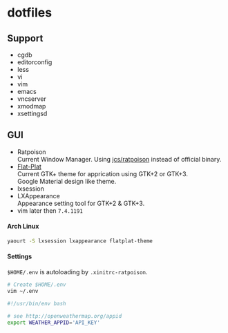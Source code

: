 # dotfiles

## Support

- cgdb
- editorconfig
- less
- vi
- vim
- emacs
- vncserver
- xmodmap
- xsettingsd

## GUI

- Ratpoison  
    Current Window Manager. Using [jcs/ratpoison](https://github.com/jcs/ratpoison) instead of official binary.
- [Flat-Plat](https://github.com/nana-4/flat-plat)  
    Current GTK+ theme for apprication using GTK+2 or GTK+3.  
    Google Material design like theme.
- lxsession
- LXAppearance  
    Appearance setting tool for GTK+2 & GTK+3.
- vim
    later then `7.4.1191`

#### Arch Linux

```sh
yaourt -S lxsession lxappearance flatplat-theme
```

#### Settings

`$HOME/.env` is autoloading by `.xinitrc-ratpoison`.

```sh
# Create $HOME/.env
vim ~/.env
```

```sh
#!/usr/bin/env bash

# see http://openweathermap.org/appid
export WEATHER_APPID='API_KEY'
```
